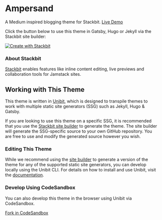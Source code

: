 # Ampersand


A Medium inspired blogging theme for Stackbit. [Live Demo](https://themes.stackbit.com/demos/ampersand)

Click the button below to use this theme in Gatsby, Hugo or Jekyll via the Stackbit site builder:

[![Create with Stackbit](https://assets.stackbit.com/badge/create-with-stackbit.svg)](https://app.stackbit.com/create?theme=https://github.com/stackbithq/stackbit-theme-ampersand)

### About Stackbit

[Stackbit](https://www.stackbit.com/) enables features like inline content editing, live previews and collaboration tools for Jamstack sites.

## Working with This Theme

This theme is written in [Unibit](https://docs.stackbit.com/unibit/), which is designed to transpile themes to work with multiple static site generators (SSG) such as Jekyll, Hugo & Gatsby.

If you are looking to use this theme on a specific SSG, it is recommended that you use the [Stackbit site builder](https://app.stackbit.com/create?theme=https://github.com/stackbithq/stackbit-theme-ampersand) to generate the theme. The site builder will generate the SSG-specific source to your own GitHub repository. You are free to use and modify the generated source however you wish.

### Editing This Theme

While we recommend using the [site builder](https://app.stackbit.com/create?theme=https://github.com/stackbithq/stackbit-theme-ampersand) to generate a version of the theme for any of the supported static site generators, you can develop locally using the Unibit CLI.  For details on how to install and use Unibit, visit the [documentation](https://docs.stackbit.com/site-builder/unibit/).

### Develop Using CodeSandbox

You can also develop this theme in the browser using Unibit via CodeSandbox.

[Fork in CodeSandbox](https://codesandbox.io/s/github/stackbithq/stackbit-theme-ampersand)
